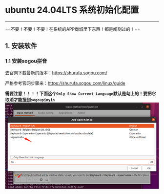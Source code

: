 # ubuntu 24.04LTS 系统初始化配置
---

==不要！不要！不要！在系统的APP商城里下东西！都是阉割过的！==
## 1. 安装软件
### 1.1 安装sogou拼音

去官网下载最新的版本：https://shurufa.sogou.com/

严格参考官网步骤来：https://shurufa.sogou.com/linux/guide

**需要注意！！！！下面这个`Only Show Current Language`默认是勾上的！要把它取消才能搜到`sogoupinyin`**
![IMG](IMG/sogou.png "搜狗")
